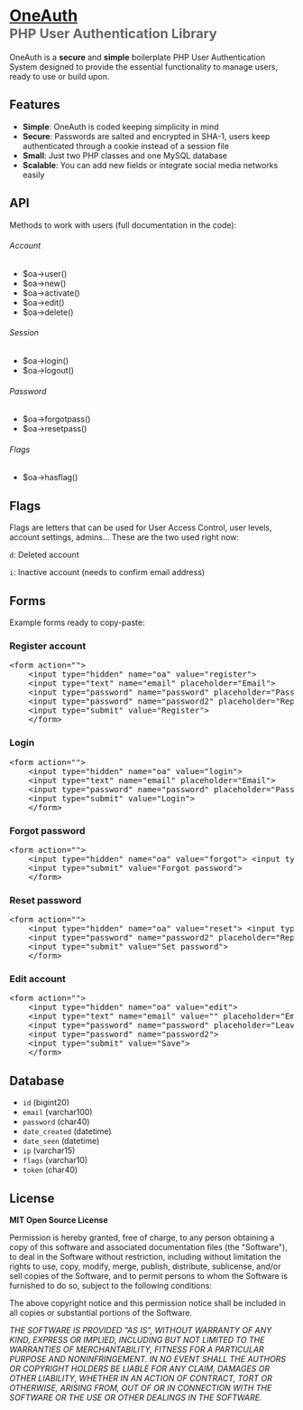 # [OneAuth](https://github.com/luckyshot/OneAuth) <br><small style="opacity:.66">PHP User Authentication Library</small>

OneAuth is a **secure** and **simple** boilerplate PHP User Authentication System designed to provide the essential functionality to manage users, ready to use or build upon.


## Features

* **Simple**: OneAuth is coded keeping simplicity in mind
* **Secure**: Passwords are salted and encrypted in SHA-1, users keep authenticated through a cookie instead of a session file
* **Small**: Just two PHP classes and one MySQL database
* **Scalable**: You can add new fields or integrate social media networks easily


## API

Methods to work with users (full documentation in the code):

###### Account

- $oa->user()
- $oa->new()
- $oa->activate()
- $oa->edit()
- $oa->delete()

###### Session

- $oa->login()
- $oa->logout()

###### Password

- $oa->forgotpass()
- $oa->resetpass()

###### Flags

- $oa->hasflag()



## Flags

Flags are letters that can be used for User Access Control, user levels, account settings, admins&hellip; These are the two used right now:

<code>d</code>: Deleted account

<code>i</code>: Inactive account (needs to confirm email address)


## Forms

Example forms ready to copy-paste:

### Register account

<pre>&lt;form action=""&gt;
	&lt;input type="hidden" name="oa" value="register"&gt;
	&lt;input type="text" name="email" placeholder="Email"&gt;
	&lt;input type="password" name="password" placeholder="Password"&gt;
	&lt;input type="password" name="password2" placeholder="Repeat password"&gt;
	&lt;input type="submit" value="Register"&gt;
	&lt;/form&gt;</pre>

### Login

<pre>&lt;form action=""&gt;
	&lt;input type="hidden" name="oa" value="login"&gt;
	&lt;input type="text" name="email" placeholder="Email"&gt;
	&lt;input type="password" name="password" placeholder="Password"&gt;
	&lt;input type="submit" value="Login"&gt;
	&lt;/form&gt;</pre>

### Forgot password

<pre>&lt;form action=""&gt;
	&lt;input type="hidden" name="oa" value="forgot"&gt; &lt;input type="email" placeholder="Email"&gt;
	&lt;input type="submit" value="Forgot password"&gt;
	&lt;/form&gt;</pre>

### Reset password

<pre>&lt;form action=""&gt;
	&lt;input type="hidden" name="oa" value="reset"&gt; &lt;input type="password" name="password" placeholder="New password"&gt;
	&lt;input type="password" name="password2" placeholder="Repeat password"&gt;
	&lt;input type="submit" value="Set password"&gt;
	&lt;/form&gt;</pre>

### Edit account

<pre>&lt;form action=""&gt;
	&lt;input type="hidden" name="oa" value="edit"&gt;
	&lt;input type="text" name="email" value="" placeholder="Email"&gt;
	&lt;input type="password" name="password" placeholder="Leave empty to keep current password"&gt;
	&lt;input type="password" name="password2"&gt;
	&lt;input type="submit" value="Save"&gt;
	&lt;/form&gt;</pre>




## Database

* `id` (bigint20)
* `email` (varchar100)
* `password` (char40)
* `date_created` (datetime)
* `date_seen` (datetime)
* `ip` (varchar15)
* `flags` (varchar10)
* `token` (char40)





## License

**MIT Open Source License**

Permission is hereby granted, free of charge, to any person obtaining a copy of this software and associated documentation files (the "Software"), to deal in the Software without restriction, including without limitation the rights to use, copy, modify, merge, publish, distribute, sublicense, and/or sell copies of the Software, and to permit persons to whom the Software is furnished to do so, subject to the following conditions:

The above copyright notice and this permission notice shall be included in all copies or substantial portions of the Software.

_THE SOFTWARE IS PROVIDED "AS IS", WITHOUT WARRANTY OF ANY KIND, EXPRESS OR IMPLIED, INCLUDING BUT NOT LIMITED TO THE WARRANTIES OF MERCHANTABILITY, FITNESS FOR A PARTICULAR PURPOSE AND NONINFRINGEMENT. IN NO EVENT SHALL THE AUTHORS OR COPYRIGHT HOLDERS BE LIABLE FOR ANY CLAIM, DAMAGES OR OTHER LIABILITY, WHETHER IN AN ACTION OF CONTRACT, TORT OR OTHERWISE, ARISING FROM, OUT OF OR IN CONNECTION WITH THE SOFTWARE OR THE USE OR OTHER DEALINGS IN THE SOFTWARE._
